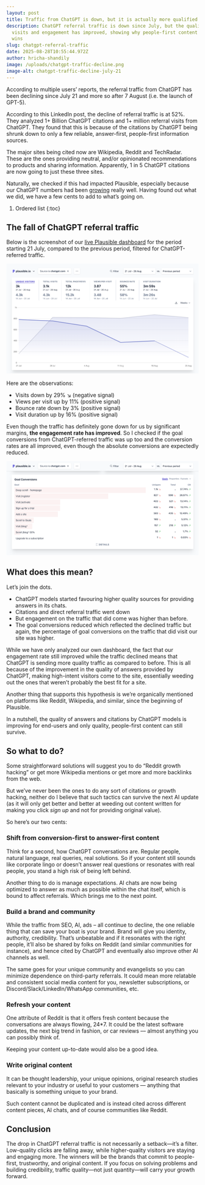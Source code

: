 ```yaml
---
layout: post
title: Traffic from ChatGPT is down, but it is actually more qualified.
description: ChatGPT referral traffic is down since July, but the quality of
  visits and engagement has improved, showing why people-first content still
  wins
slug: chatgpt-referral-traffic
date: 2025-08-28T10:55:44.972Z
author: hricha-shandily
image: /uploads/chatgpt-traffic-decline.png
image-alt: chatgpt-traffic-decline-july-21
---
```

According to multiple users’ reports, the referral traffic from ChatGPT has been declining since July 21 and more so after 7 August (i.e. the launch of GPT-5).

According to this LinkedIn post, the decline of referral traffic is at 52%. They analyzed 1+ Billion ChatGPT citations and 1+ million referral visits from ChatGPT. They found that this is because of the citations by ChatGPT being shrunk down to only a few reliable, answer-first, people-first information sources.

The major sites being cited now are Wikipedia, Reddit and TechRadar. These are the ones providing neutral, and/or opinionated recommendations to products and sharing information. Apparently, 1 in 5 ChatGPT citations are now going to just these three sites.

Naturally, we checked if this had impacted Plausible, especially because our ChatGPT numbers had been [growing](https://plausible.io/blog/ai-referral-traffic-and-optimization) really well. Having found out what we did, we have a few cents to add to what’s going on.

1. Ordered list
   {:toc}

## The fall of ChatGPT referral traffic

Below is the screenshot of our [live Plausible dashboard](https://plausible.io/plausible.io?f=is,source,chatgpt.com&period=custom&keybindHint=C&from=2025-07-21&to=2025-08-26&comparison=previous_period) for the period starting 21 July, compared to the previous period, filtered for ChatGPT-referred traffic.

![drop in traffic from chatgpt since 21 july 2025](/uploads/21-jul-chatgpt-traffic-drop.png "drop in traffic from chatgpt since 21 july 2025")

Here are the observations:

* Visits down by 29% ↘ (negative signal)
* Views per visit up by 11% (positive signal)
* Bounce rate down by 3% (positive signal)
* Visit duration up by 16% (positive signal)

Even though the traffic has definitely gone down for us by significant margins, **the engagement rate has improved**. So I checked if the goal conversions from ChatGPT-referred traffic was up too and the conversion rates are all improved, even though the absolute conversions are expectedly reduced.

![goal conversions from chatgpt-referred traffic](/uploads/cr-from-chatgpt-referral-traffic-since-21-jul.png "goal conversions from chatgpt-referred traffic")

## What does this mean?

Let’s join the dots.

* ChatGPT models started favouring higher quality sources for providing answers in its chats.
* Citations and direct referral traffic went down
* But engagement on the traffic that did come was higher than before.
* The goal conversions reduced which reflected the declined traffic but again, the percentage of goal conversions on the traffic that did visit our site was higher.

While we have only analyzed our own dashboard, the fact that our engagement rate still improved while the traffic declined means that ChatGPT is sending more quality traffic as compared to before. This is all because of the improvement in the quality of answers provided by ChatGPT, making high-intent visitors come to the site, essentially weeding out the ones that weren’t probably the best fit for a site.

Another thing that supports this hypothesis is we’re organically mentioned on platforms like Reddit, Wikipedia, and similar, since the beginning of Plausible. 

In a nutshell, the quality of answers and citations by ChatGPT models is improving for end-users and only quality, people-first content can still survive.

## So what to do?

Some straightforward solutions will suggest you to do “Reddit growth hacking” or get more Wikipedia mentions or get more and more backlinks from the web.

But we’ve never been the ones to do any sort of citations or growth hacking, neither do I believe that such tactics can survive the next AI update (as it will only get better and better at weeding out content written for making you click *sign up* and not for providing original value).

So here’s our two cents:

### Shift from conversion-first to answer-first content

Think for a second, how ChatGPT conversations are. Regular people, natural language, real queries, real solutions. So if your content still sounds like corporate lingo or doesn’t answer real questions or resonates with real people, you stand a high risk of being left behind.

Another thing to do is manage expectations. AI chats are now being optimized to answer as much as possible within the chat itself, which is bound to affect referrals. Which brings me to the next point. 

### Build a brand and community

While the traffic from SEO, AI, ads – all continue to decline, the one reliable thing that can save your boat is your brand. Brand will give you identity, authority, credibility. That’s unbeatable and if it resonates with the right people, it’ll also be shared by folks on Reddit (and similar communities for instance), and hence cited by ChatGPT and eventually also improve other AI channels as well.

The same goes for your unique community and evangelists so you can minimize dependence on third-party referrals. It could mean more relatable and consistent social media content for you, newsletter subscriptions, or Discord/Slack/LinkedIn/WhatsApp communities, etc.

### Refresh your content

One attribute of Reddit is that it offers fresh content because the conversations are always flowing, 24*7. It could be the latest software updates, the next big trend in fashion, or car reviews –– almost anything you can possibly think of.

Keeping your content up-to-date would also be a good idea.

### Write original content

It can be thought leadership, your unique opinions, original research studies relevant to your industry or useful to your customers –– anything that basically is something unique to your brand.

Such content cannot be duplicated and is instead cited across different content pieces, AI chats, and of course communities like Reddit.

## Conclusion

The drop in ChatGPT referral traffic is not necessarily a setback—it’s a filter. Low-quality clicks are falling away, while higher-quality visitors are staying and engaging more. The winners will be the brands that commit to people-first, trustworthy, and original content. If you focus on solving problems and building credibility, traffic quality—not just quantity—will carry your growth forward.